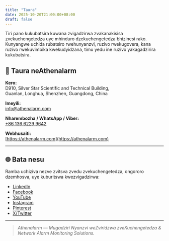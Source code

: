 ```yaml
---
title: "Taura"
date: 2025-10-20T21:00:00+08:00
draft: false
---
```


Tiri pano kukubatsira kuwana zvigadzirwa zvakanakisisa zvekuchengetedza uye mhinduro dzekuchengetedza bhizinesi rako. Kunyangwe uchida rubatsiro rwehunyanzvi, ruzivo rwekugovera, kana ruzivo rwekuvimbika kwekudyidzana, timu yedu ine ruzivo yakagadzirira kukubatsira.

## 📍 Taura neAthenalarm

**Kero:**  
D910, Silver Star Scientific and Technical Building,  
Guanlan, Longhua, Shenzhen, Guangdong, China  

**Imeyili:**  
[info@athenalarm.com](mailto:info@athenalarm.com)

**Nharembozha / WhatsApp / Viber:**  
[+86 136 6229 9642](https://api.whatsapp.com/send?phone=8613662299642)

**Webhusaiti:**  
[https://athenalarm.com](https://athenalarm.com)

---

## 🌐 Bata nesu

Ramba uchiziva nezve zvitsva zvedu zvekuchengetedza, ongororo dzemhosva, uye kuburitswa kwezvigadzirwa:

- [LinkedIn](https://www.linkedin.com/company/athenalarm)
- [Facebook](https://www.facebook.com/athenalarm)
- [YouTube](https://www.youtube.com/@athenalarm3663)
- [Instagram](https://www.instagram.com/athenalarm)
- [Pinterest](https://www.pinterest.com/athenalarm/)
- [X/Twitter](https://x.com/Athenalarm)

---

> _Athenalarm — Mugadziri Nyanzvi weZviridzwa zveKuchengetedza & Network Alarm Monitoring Solutions._